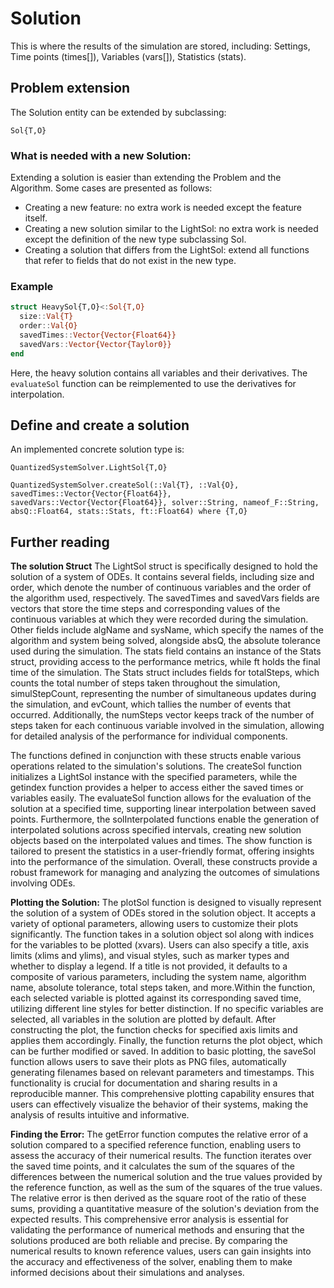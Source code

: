 # Solution 
This is where the results of the simulation are stored, including:
Settings, Time points (times\[\]), Variables (vars\[\]), Statistics
(stats).

 
## Problem extension
The Solution entity can be extended by subclassing:
```@docs
Sol{T,O}
```

### What is needed with a new Solution:
Extending a solution is easier than extending the Problem and the Algorithm. Some cases are presented as follows:
  - Creating a new feature: no extra work is needed except the feature itself.
  - Creating a new solution similar to the LightSol: no extra work is needed except the definition of the new type subclassing Sol.
  - Creating a solution that differs from the LightSol: extend all functions that refer to fields that do not exist in the new type.


### Example
```julia
struct HeavySol{T,O}<:Sol{T,O}
  size::Val{T}
  order::Val{O}
  savedTimes::Vector{Vector{Float64}}
  savedVars::Vector{Vector{Taylor0}}
end
```
Here, the heavy solution contains all variables and their derivatives. The `evaluateSol` function can be reimplemented to use the derivatives for interpolation.

## Define and create a solution
An implemented concrete solution type is: 
```@docs
QuantizedSystemSolver.LightSol{T,O}
```
```@docs
QuantizedSystemSolver.createSol(::Val{T}, ::Val{O}, savedTimes::Vector{Vector{Float64}}, savedVars::Vector{Vector{Float64}}, solver::String, nameof_F::String, absQ::Float64, stats::Stats, ft::Float64) where {T,O}
```


## Further reading

**The solution Struct** The LightSol struct is specifically designed to
hold the solution of a system of ODEs. It contains several fields,
including size and order, which denote the number of continuous
variables and the order of the algorithm used, respectively. The
savedTimes and savedVars fields are vectors that store the time steps
and corresponding values of the continuous variables at which they were
recorded during the simulation. Other fields include algName and
sysName, which specify the names of the algorithm and system being
solved, alongside absQ, the absolute tolerance used during the
simulation. The stats field contains an instance of the Stats struct,
providing access to the performance metrics, while ft holds the final
time of the simulation. The Stats struct includes fields for totalSteps,
which counts the total number of steps taken throughout the simulation,
simulStepCount, representing the number of simultaneous updates during
the simulation, and evCount, which tallies the number of events that
occurred. Additionally, the numSteps vector keeps track of the number of
steps taken for each continuous variable involved in the simulation,
allowing for detailed analysis of the performance for individual
components.

The functions defined in conjunction with these structs enable various
operations related to the simulation's solutions. The createSol function
initializes a LightSol instance with the specified parameters, while the
getindex function provides a helper to access either the saved times or
variables easily. The evaluateSol function allows for the evaluation of
the solution at a specified time, supporting linear interpolation
between saved points. Furthermore, the solInterpolated functions enable
the generation of interpolated solutions across specified intervals,
creating new solution objects based on the interpolated values and
times. The show function is tailored to present the statistics in a
user-friendly format, offering insights into the performance of the
simulation. Overall, these constructs provide a robust framework for
managing and analyzing the outcomes of simulations involving ODEs.

**Plotting the Solution:** The plotSol function is designed to visually
represent the solution of a system of ODEs stored in the solution
object. It accepts a variety of optional parameters, allowing users to
customize their plots significantly. The function takes in a solution
object sol along with indices for the variables to be plotted (xvars).
Users can also specify a title, axis limits (xlims and ylims), and
visual styles, such as marker types and whether to display a legend. If
a title is not provided, it defaults to a composite of various
parameters, including the system name, algorithm name, absolute
tolerance, total steps taken, and more.Within the function, each
selected variable is plotted against its corresponding saved time,
utilizing different line styles for better distinction. If no specific
variables are selected, all variables in the solution are plotted by
default. After constructing the plot, the function checks for specified
axis limits and applies them accordingly. Finally, the function returns
the plot object, which can be further modified or saved. In addition to
basic plotting, the saveSol function allows users to save their plots as
PNG files, automatically generating filenames based on relevant
parameters and timestamps. This functionality is crucial for
documentation and sharing results in a reproducible manner. This
comprehensive plotting capability ensures that users can effectively
visualize the behavior of their systems, making the analysis of results
intuitive and informative.

**Finding the Error:** The getError function computes the relative error
of a solution compared to a specified reference function, enabling users
to assess the accuracy of their numerical results. The function iterates
over the saved time points, and it calculates the sum of the squares of
the differences between the numerical solution and the true values
provided by the reference function, as well as the sum of the squares of
the true values. The relative error is then derived as the square root
of the ratio of these sums, providing a quantitative measure of the
solution's deviation from the expected results. This comprehensive error
analysis is essential for validating the performance of numerical
methods and ensuring that the solutions produced are both reliable and
precise. By comparing the numerical results to known reference values,
users can gain insights into the accuracy and effectiveness of the
solver, enabling them to make informed decisions about their simulations
and analyses.